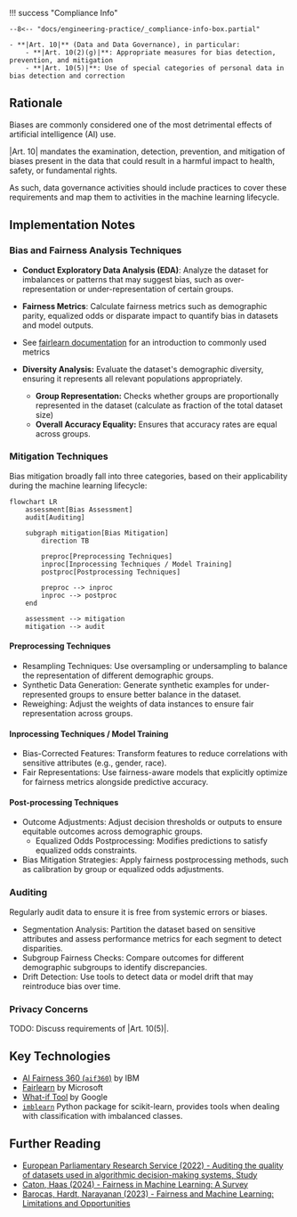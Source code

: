 !!! success "Compliance Info"

    --8<-- "docs/engineering-practice/_compliance-info-box.partial"

    - **|Art. 10|** (Data and Data Governance), in particular:
        - **|Art. 10(2)(g)|**: Appropriate measures for bias detection, prevention, and mitigation
        - **|Art. 10(5)|**: Use of special categories of personal data in bias detection and correction

## Rationale

Biases are commonly considered one of the most detrimental effects of artificial intelligence (AI)
use.

|Art. 10| mandates the examination, detection, prevention, and mitigation of biases present in the data that could result in a harmful impact to health, safety, or fundamental rights.

As such, data governance activities should include practices to cover these requirements and map them to activities in the machine learning lifecycle.

## Implementation Notes

### Bias and Fairness Analysis Techniques

-   **Conduct Exploratory Data Analysis (EDA)**: Analyze the dataset for imbalances or patterns that may suggest bias, such as over-representation or under-representation of certain groups.
-   **Fairness Metrics**: Calculate fairness metrics such as demographic parity, equalized odds or disparate impact to quantify bias in datasets and model outputs.
  - See [fairlearn documentation](https://fairlearn.org/v0.12/user_guide/assessment/common_fairness_metrics.html) for an introduction to commonly used metrics

-   **Diversity Analysis:** Evaluate the dataset's demographic diversity, ensuring it represents all relevant populations appropriately.

    -   **Group Representation:**
        Checks whether groups are proportionally represented in the dataset (calculate as fraction of the total dataset size)
    -   **Overall Accuracy Equality:**
        Ensures that accuracy rates are equal across groups.

### Mitigation Techniques

Bias mitigation broadly fall into three categories, based on their applicability during the machine learning lifecycle:

```mermaid
flowchart LR
    assessment[Bias Assessment]
    audit[Auditing]

    subgraph mitigation[Bias Mitigation]
        direction TB

        preproc[Preprocessing Techniques]
        inproc[Inprocessing Techniques / Model Training]
        postproc[Postprocessing Techniques]

        preproc --> inproc
        inproc --> postproc
    end

    assessment --> mitigation
    mitigation --> audit
```

#### Preprocessing Techniques

-   Resampling Techniques: Use oversampling or undersampling to balance the representation of different demographic groups.
-   Synthetic Data Generation: Generate synthetic examples for under-represented groups to ensure better balance in the dataset.
-   Reweighing: Adjust the weights of data instances to ensure fair representation across groups.

#### Inprocessing Techniques / Model Training

-   Bias-Corrected Features: Transform features to reduce correlations with sensitive attributes (e.g., gender, race).
-   Fair Representations: Use fairness-aware models that explicitly optimize for fairness metrics alongside predictive accuracy.

#### Post-processing Techniques

-   Outcome Adjustments: Adjust decision thresholds or outputs to ensure equitable outcomes across demographic groups.
    -   Equalized Odds Postprocessing: Modifies predictions to satisfy equalized odds constraints.
-   Bias Mitigation Strategies: Apply fairness postprocessing methods, such as calibration by group or equalized odds adjustments.

### Auditing
Regularly audit data to ensure it is free from systemic errors or biases.

- Segmentation Analysis: Partition the dataset based on sensitive attributes and assess performance metrics for each segment to detect disparities.
-   Subgroup Fairness Checks: Compare outcomes for different demographic subgroups to identify discrepancies.
-   Drift Detection: Use tools to detect data or model drift that may reintroduce bias over time.

### Privacy Concerns

TODO: Discuss requirements of |Art. 10(5)|.

## Key Technologies

-   [AI Fairness 360 (`aif360`)](https://aif360.readthedocs.io/en/stable/) by IBM
-   [Fairlearn](https://fairlearn.org) by Microsoft
-   [What-if Tool](https://pair-code.github.io/what-if-tool/) by Google
-   [`imblearn`](https://imbalanced-learn.org/stable/) Python package for scikit-learn, provides tools when dealing with classification with imbalanced classes.


## Further Reading

- [European Parliamentary Research Service (2022) - Auditing the quality of datasets used in algorithmic decision-making systems, Study](https://www.europarl.europa.eu/RegData/etudes/STUD/2022/729541/EPRS_STU(2022)729541_EN.pdf)
- [Caton, Haas (2024) - Fairness in Machine Learning: A Survey](https://dl.acm.org/doi/full/10.1145/3616865)
- [Barocas, Hardt, Narayanan (2023) - Fairness and Machine Learning: Limitations and Opportunities](https://www.fairmlbook.org/)
